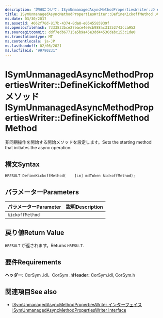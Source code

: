 ```yaml
---
description: '詳細について: ISymUnmanagedAsyncMethodPropertiesWriter::D efineKickoffMethod メソッド'
title: ISymUnmanagedAsyncMethodPropertiesWriter::DefineKickoffMethod メソッド
ms.date: 03/30/2017
ms.assetid: 4662f70d-817b-4374-8da8-e0545585939f
ms.openlocfilehash: 7333823bce27eace4e9cb988ac31252743cca952
ms.sourcegitcommit: ddf7edb67715a5b9a45e3dd44536dabc153c1de0
ms.translationtype: MT
ms.contentlocale: ja-JP
ms.lasthandoff: 02/06/2021
ms.locfileid: "99790231"
---
```

# <a name="isymunmanagedasyncmethodpropertieswriterdefinekickoffmethod-method"></a><span data-ttu-id="8d119-103">ISymUnmanagedAsyncMethodPropertiesWriter::DefineKickoffMethod メソッド</span><span class="sxs-lookup"><span data-stu-id="8d119-103">ISymUnmanagedAsyncMethodPropertiesWriter::DefineKickoffMethod Method</span></span>

<span data-ttu-id="8d119-104">非同期操作を開始する開始メソッドを設定します。</span><span class="sxs-lookup"><span data-stu-id="8d119-104">Sets the starting method that initiates the async operation.</span></span>  
  
## <a name="syntax"></a><span data-ttu-id="8d119-105">構文</span><span class="sxs-lookup"><span data-stu-id="8d119-105">Syntax</span></span>  
  
```idl  
HRESULT DefineKickoffMethod(    [in] mdToken kickoffMethod);  
```  
  
## <a name="parameters"></a><span data-ttu-id="8d119-106">パラメーター</span><span class="sxs-lookup"><span data-stu-id="8d119-106">Parameters</span></span>  
  
|<span data-ttu-id="8d119-107">パラメーター</span><span class="sxs-lookup"><span data-stu-id="8d119-107">Parameter</span></span>|<span data-ttu-id="8d119-108">説明</span><span class="sxs-lookup"><span data-stu-id="8d119-108">Description</span></span>|  
|---------------|-----------------|  
|`kickoffMethod`||  
  
## <a name="return-value"></a><span data-ttu-id="8d119-109">戻り値</span><span class="sxs-lookup"><span data-stu-id="8d119-109">Return Value</span></span>  

 <span data-ttu-id="8d119-110">`HRESULT` が返されます。</span><span class="sxs-lookup"><span data-stu-id="8d119-110">Returns `HRESULT`.</span></span>  
  
## <a name="requirements"></a><span data-ttu-id="8d119-111">要件</span><span class="sxs-lookup"><span data-stu-id="8d119-111">Requirements</span></span>  

 <span data-ttu-id="8d119-112">**ヘッダー:** CorSym .idl、CorSym .h</span><span class="sxs-lookup"><span data-stu-id="8d119-112">**Header:** CorSym.idl, CorSym.h</span></span>  
  
## <a name="see-also"></a><span data-ttu-id="8d119-113">関連項目</span><span class="sxs-lookup"><span data-stu-id="8d119-113">See also</span></span>

- [<span data-ttu-id="8d119-114">ISymUnmanagedAsyncMethodPropertiesWriter インターフェイス</span><span class="sxs-lookup"><span data-stu-id="8d119-114">ISymUnmanagedAsyncMethodPropertiesWriter Interface</span></span>](isymunmanagedasyncmethodpropertieswriter-interface.md)
